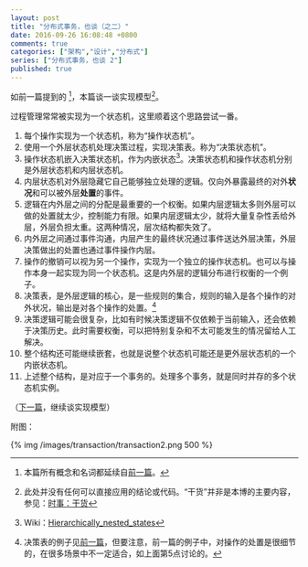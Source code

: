 ```yaml
---
layout: post
title: "分布式事务，也谈（之二）"
date: 2016-09-26 16:08:48 +0800
comments: true
categories: ["架构","设计","分布式"]
series: ["分布式事务，也谈 2"]
published: true
---
```


如前一篇提到的 [^2]，本篇谈一谈实现模型[^1]。

<!--more-->

过程管理常常被实现为一个状态机，这里顺着这个思路尝试一番。

1. 每个操作实现为一个状态机，称为“操作状态机”。
2. 使用一个外层状态机处理决策过程，实现决策表。称为“决策状态机”。
3. 操作状态机嵌入决策状态机，作为内嵌状态[^3]。决策状态机和操作状态机分别是外层状态机和内层状态机。
4. 内层状态机对外层隐藏它自己能够独立处理的逻辑。仅向外暴露最终的对外**状况**和可以被外层**处置**的事件。
5. 逻辑在内外层之间的分配是最重要的一个权衡。如果内层逻辑太多则外层可以做的处置就太少，控制能力有限。如果内层逻辑太少，就将大量复杂性丢给外层，外层负担太重。这两种情况，层次结构都失效了。
6. 内外层之间通过事件沟通，内层产生的最终状况通过事件送达外层决策，外层决策做出的处置也通过事件操作内层。
7. 操作的撤销可以视为另一个操作，实现为一个独立的操作状态机。也可以与操作本身一起实现为同一个状态机。这是内外层的逻辑分布进行权衡的一个例子。
8. 决策表，是外层逻辑的核心，是一些规则的集合，规则的输入是各个操作的对外状况，输出是对各个操作的处置。[^4]
9. 决策逻辑可能会很复杂，比如有时候决策逻辑不仅依赖于当前输入，还会依赖于决策历史。此时需要权衡，可以把特别复杂和不太可能发生的情况留给人工解决。
10. 整个结构还可能继续嵌套，也就是说整个状态机可能还是更外层状态机的一个内嵌状态机。
11. 上述整个结构，是对应于一个事务的。处理多个事务，就是同时并存的多个状态机实例。




（[下一篇](/blog/2016/10/06/transaction3/)，继续谈实现模型）

附图：

{% img  /images/transaction/transaction2.png 500 %}


[^1]: 此处并没有任何可以直接应用的结论或代码。“干货”并非是本博的主要内容，参见：[时事：干货](/blog/2016/05/20/dry/)
[^2]: 本篇所有概念和名词都延续自[前一篇](/blog/2016/09/19/transaction/)。
[^3]: Wiki：[Hierarchically_nested_states](https://en.wikipedia.org/wiki/UML_state_machine#Hierarchically_nested_states)
[^4]: 决策表的例子见[前一篇](/blog/2016/09/19/transaction/)，但要注意，前一篇的例子中，对操作的处置是很细节的，在很多场景中不一定适合，如上面第5点讨论的。